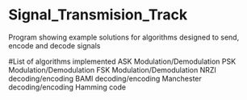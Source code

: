 # Signal_Transmision_Track
Program showing example solutions for algorithms designed to send, encode and decode signals

#List of algorithms implemented
ASK Modulation/Demodulation
PSK Modulation/Demodulation
FSK Modulation/Demodulation
NRZI decoding/encoding
BAMI decoding/encoding
Manchester decoding/encoding
Hamming code
